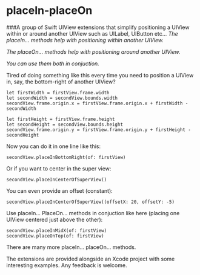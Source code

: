 # placeIn-placeOn


###A group of Swift UIView extensions that simplify positioning a UIView within or around another UIView such as UILabel, UIButton etc...
*The placeIn... methods help with positioning within another UIView.*

*The placeOn... methods help with positioning around another UIView.*

*You can use them both in conjuction.*

Tired of doing something like this every time you need to position a UIView in, say, the bottom-right of another UIView?
~~~~
let firstWidth = firstView.frame.width
let secondWidth = secondView.bounds.width
secondView.frame.origin.x = firstView.frame.origin.x + firstWidth - secondWidth

let firstHeight = firstView.frame.height
let secondHeight = secondView.bounds.height
secondView.frame.origin.y = firstView.frame.origin.y + firstHeight - secondHeight
~~~~
     
Now you can do it in one line like this:
~~~~
secondView.placeInBottomRight(of: firstView)
~~~~

Or if you want to center in the super view:
~~~~
secondView.placeInCenterOfSuperView()
~~~~

You can even provide an offset (constant):
~~~~
secondView.placeInCenterOfSuperView((offsetX: 20, offsetY: -5)
~~~~

Use placeIn... PlaceOn... methods in conjuction like here (placing one UIView centered just above the other):
~~~~
secondView.placeInMidX(of: firstView)
secondView.placeOnTop(of: firstView)
~~~~

There are many more placeIn... placeOn... methods.

The extensions are provided alongside an Xcode project with some interesting examples.
Any feedback is welcome.
